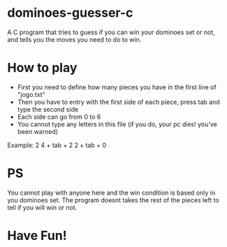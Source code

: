 # dominoes-guesser-c
A C program that tries to guess if you can win your dominoes set or not, and tells you the moves you need to do to win.

# How to play
- First you need to define how many pieces you have in the first line of "jogo.txt"
- Then you have to entry with the first side of each piece, press tab and type the second side
- Each side can go from 0 to 6
- You cannot type any letters in this file (if you do, your pc dies! you've been warned)

Example:
2
4 + tab + 2
2 + tab + 0

# PS
You cannot play with anyone here and the win condition is based only in you dominoes set. The program doesnt takes the rest of the pieces left to tell if you will win or not.

# Have Fun!
